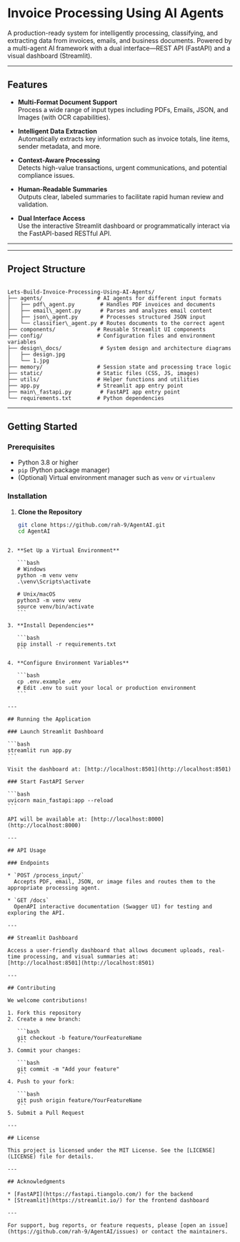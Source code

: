 
# Invoice Processing Using AI Agents

A production-ready system for intelligently processing, classifying, and extracting data from invoices, emails, and business documents. Powered by a multi-agent AI framework with a dual interface—REST API (FastAPI) and a visual dashboard (Streamlit).

---

## Features

- **Multi-Format Document Support**  
  Process a wide range of input types including PDFs, Emails, JSON, and Images (with OCR capabilities).

- **Intelligent Data Extraction**  
  Automatically extracts key information such as invoice totals, line items, sender metadata, and more.

- **Context-Aware Processing**  
  Detects high-value transactions, urgent communications, and potential compliance issues.

- **Human-Readable Summaries**  
  Outputs clear, labeled summaries to facilitate rapid human review and validation.

- **Dual Interface Access**  
  Use the interactive Streamlit dashboard or programmatically interact via the FastAPI-based RESTful API.

---
---

## Project Structure

```

Lets-Build-Invoice-Processing-Using-AI-Agents/
├── agents/                 # AI agents for different input formats
│   ├── pdf\_agent.py        # Handles PDF invoices and documents
│   ├── email\_agent.py      # Parses and analyzes email content
│   ├── json\_agent.py       # Processes structured JSON input
│   └── classifier\_agent.py # Routes documents to the correct agent
├── components/             # Reusable Streamlit UI components
├── config/                 # Configuration files and environment variables
├── design\_docs/            # System design and architecture diagrams
│   ├── design.jpg
│   └── 1.jpg
├── memory/                 # Session state and processing trace logic
├── static/                 # Static files (CSS, JS, images)
├── utils/                  # Helper functions and utilities
├── app.py                  # Streamlit app entry point
├── main\_fastapi.py         # FastAPI app entry point
└── requirements.txt        # Python dependencies

````

---

## Getting Started

### Prerequisites

- Python 3.8 or higher  
- `pip` (Python package manager)  
- (Optional) Virtual environment manager such as `venv` or `virtualenv`

### Installation

1. **Clone the Repository**

   ```bash
   git clone https://github.com/rah-9/AgentAI.git
   cd AgentAI
````

2. **Set Up a Virtual Environment**

   ```bash
   # Windows
   python -m venv venv
   .\venv\Scripts\activate

   # Unix/macOS
   python3 -m venv venv
   source venv/bin/activate
   ```

3. **Install Dependencies**

   ```bash
   pip install -r requirements.txt
   ```

4. **Configure Environment Variables**

   ```bash
   cp .env.example .env
   # Edit .env to suit your local or production environment
   ```

---

## Running the Application

### Launch Streamlit Dashboard

```bash
streamlit run app.py
```

Visit the dashboard at: [http://localhost:8501](http://localhost:8501)

### Start FastAPI Server

```bash
uvicorn main_fastapi:app --reload
```

API will be available at: [http://localhost:8000](http://localhost:8000)

---

## API Usage

### Endpoints

* `POST /process_input/`
  Accepts PDF, email, JSON, or image files and routes them to the appropriate processing agent.

* `GET /docs`
  OpenAPI interactive documentation (Swagger UI) for testing and exploring the API.

---

## Streamlit Dashboard

Access a user-friendly dashboard that allows document uploads, real-time processing, and visual summaries at:
[http://localhost:8501](http://localhost:8501)

---

## Contributing

We welcome contributions!

1. Fork this repository
2. Create a new branch:

   ```bash
   git checkout -b feature/YourFeatureName
   ```
3. Commit your changes:

   ```bash
   git commit -m "Add your feature"
   ```
4. Push to your fork:

   ```bash
   git push origin feature/YourFeatureName
   ```
5. Submit a Pull Request

---

## License

This project is licensed under the MIT License. See the [LICENSE](LICENSE) file for details.

---

## Acknowledgments

* [FastAPI](https://fastapi.tiangolo.com/) for the backend
* [Streamlit](https://streamlit.io/) for the frontend dashboard

---

For support, bug reports, or feature requests, please [open an issue](https://github.com/rah-9/AgentAI/issues) or contact the maintainers.
